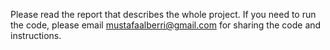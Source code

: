 Please read the report that describes the whole project.
If you need to run the code, please email mustafaalberri@gmail.com for sharing the code and instructions.
